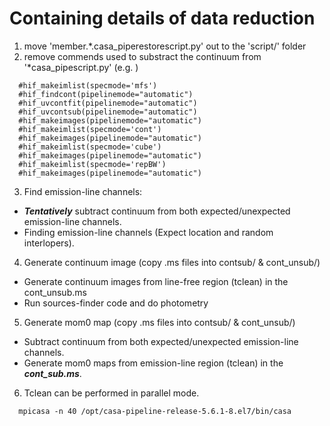 # Containing details of data reduction

1. move 'member.*.casa_piperestorescript.py' out to the 'script/' folder 
2. remove commends used to substract the continuum from '*casa_pipescript.py' (e.g. )
```
  #hif_makeimlist(specmode='mfs')
  #hif_findcont(pipelinemode="automatic")
  #hif_uvcontfit(pipelinemode="automatic")
  #hif_uvcontsub(pipelinemode="automatic")
  #hif_makeimages(pipelinemode="automatic")
  #hif_makeimlist(specmode='cont')
  #hif_makeimages(pipelinemode="automatic")
  #hif_makeimlist(specmode='cube')
  #hif_makeimages(pipelinemode="automatic")
  #hif_makeimlist(specmode='repBW')
  #hif_makeimages(pipelinemode="automatic")
```
3. Find emission-line channels:
  * ***Tentatively*** subtract continuum from both expected/unexpected emission-line channels.
  * Finding emission-line channels (Expect location and random interlopers).

4. Generate continuum image (copy .ms files into contsub/ & cont_unsub/)
  * Generate continuum images from line-free region (tclean) in the cont_unsub.ms
  * Run sources-finder code and do photometry
  
5. Generate mom0 map (copy .ms files into contsub/ & cont_unsub/)
  * Subtract continuum from both expected/unexpected emission-line channels.
  * Generate mom0 maps from emission-line region (tclean) in the ***cont_sub.ms***.

6. Tclean can be performed in parallel mode.
```
  mpicasa -n 40 /opt/casa-pipeline-release-5.6.1-8.el7/bin/casa
```
